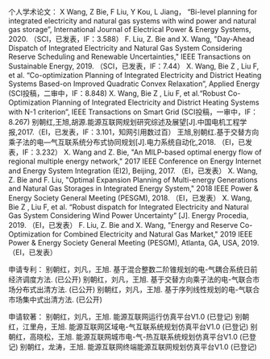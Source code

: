 个人学术论文：
X Wang, Z Bie, F Liu, Y Kou, L Jiang， “Bi-level planning for integrated electricity and natural gas systems with wind power and natural gas storage”, International Journal of Electrical Power & Energy Systems, 2020. （SCI，已发表，IF：3.588）
F. Liu, Z. Bie and X. Wang, "Day-Ahead Dispatch of Integrated Electricity and Natural Gas System Considering Reserve Scheduling and Renewable Uncertainties," IEEE Transactions on Sustainable Energy, 2019. （SCI，已发表，IF：7.44）
X. Wang, Bie Z , Liu F, et al. “Co-optimization Planning of Integrated Electricity and District Heating Systems Based-on Improved Quadratic Convex Relaxation”, Applied Energy (SCI投稿，二审中，IF：8.848)
X. Wang, Bie Z , Liu F, et al.“Robust Co-Optimization Planning of Integrated Electricity and District Heating Systems with N-1 criterion”, IEEE Transactions on Smart Grid (SCI投稿，一审中，IF：8.267)
别朝红,王旭,胡源.能源互联网规划研究综述及展望[J].中国电机工程学报,2017.（EI，已发表，IF：3.101，知网引用数过百）
王旭,别朝红.基于交替方向乘子法的电—气互联系统分布式协同规划[J].电力系统自动化,2018. （EI，已发表，IF：3.232）
X. Wang and Z. Bie, "An MILP-based optimal energy flow of regional multiple energy network," 2017 IEEE Conference on Energy Internet and Energy System Integration (EI2), Beijing, 2017. （EI，已发表）
X. Wang, Z. Bie and F. Liu, "Optimal Expansion Planning of Multi-energy Generations and Natural Gas Storages in Integrated Energy System," 2018 IEEE Power & Energy Society General Meeting (PESGM), 2018. （EI，已发表）
X. Wang, Bie Z , Liu F, et al. “Robust dispatch for Integrated Electricity and Natural Gas System Considering Wind Power Uncertainty” [J]. Energy Procedia, 2019. （EI，已发表）
F. Liu, Z. Bie and X. Wang, "Energy and Reserve Co-Optimization for Combined Electricity and Natural Gas Market," 2019 IEEE Power & Energy Society General Meeting (PESGM), Atlanta, GA, USA, 2019. （EI，已发表）

申请专利：
别朝红，刘凡，王旭. 基于混合整数二阶锥规划的电-气耦合系统日前经济调度方法. (已公开)
别朝红，刘凡，王旭. 基于交替方向乘子法的电-气联合市场分布式出清方法. (已公开)
别朝红，刘凡，王旭. 基于序列线性规划的电-气联合市场集中式出清方法. (已公开)

申请软著：
别朝红，刘凡，王旭. 能源互联网运行仿真平台V1.0 (已登记)
别朝红，江里舟，王旭. 能源互联网区域电-气互联系统规划仿真平台V1.0 (已登记)
别朝红，高晓松，王旭. 能源互联网城市电-气-热互联系统规划仿真平台V1.0 (已登记)
别朝红，龙涛，王旭. 能源互联网终端能源互联网规划仿真平台V1.0 (已登记)
